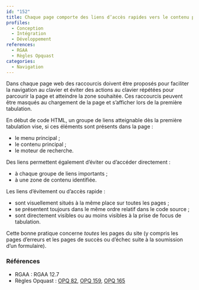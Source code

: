 ```yaml
---
id: "152"
title: Chaque page comporte des liens d’accès rapides vers le contenu principal ainsi que vers le menu et le moteur de recherche s’ils existent
profiles:
  - Conception
  - Intégration
  - Développement
references:
  - RGAA
  - Règles Opquast
categories:
  - Navigation
---
```


Dans chaque page web des raccourcis doivent être proposés pour faciliter la navigation au clavier et éviter des actions au clavier répétées pour parcourir la page et atteindre la zone souhaitée. Ces raccourcis peuvent être masqués au chargement de la page et s’afficher lors de la première tabulation.

En début de code HTML, un groupe de liens atteignable dès la première tabulation vise, si ces éléments sont présents dans la page :

* le menu principal ;
* le contenu principal ;
* le moteur de recherche.

Des liens permettent également d’éviter ou d’accéder directement :

* à chaque groupe de liens importants ;
* à une zone de contenu identifiée.

Les liens d’évitement ou d’accès rapide :

* sont visuellement situés à la même place sur toutes les pages ;
* se présentent toujours dans le même ordre relatif dans le code source ;
* sont directement visibles ou au moins visibles à la prise de focus de tabulation.

Cette bonne pratique concerne *toutes* les pages du site (y compris les pages d’erreurs et les pages de succès ou d’échec suite à la soumission d’un formulaire).

### Références

*   RGAA : RGAA 12.7
*   Règles Opquast : [OPQ 82](https://checklists.opquast.com/fr/assurance-qualite-web/la-page-affichee-apres-lenvoi-dun-formulaire-permet-de-reprendre-directement-la-navigation), [OPQ 159](https://checklists.opquast.com/fr/assurance-qualite-web/chaque-page-contient-des-liens-dacces-rapide-places-au-debut-du-code-source), [OPQ 165](https://checklists.opquast.com/fr/assurance-qualite-web/il-est-possible-de-relancer-une-recherche-depuis-sa-page-de-resultats)

